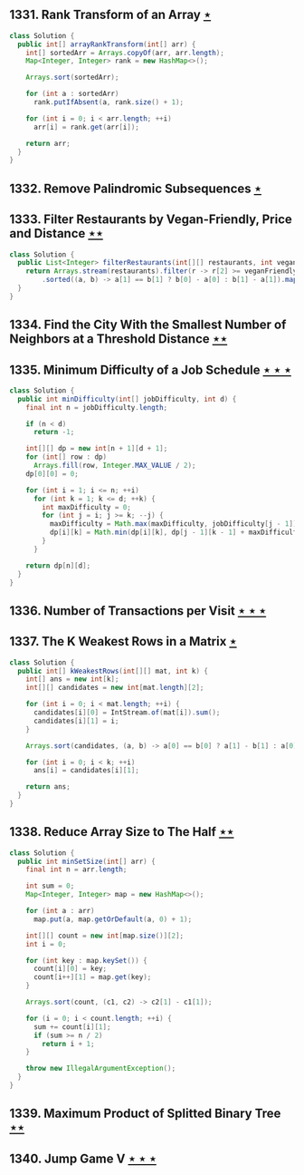 ## 1331. Rank Transform of an Array [$\star$](https://leetcode.com/problems/rank-transform-of-an-array)

```java
class Solution {
  public int[] arrayRankTransform(int[] arr) {
    int[] sortedArr = Arrays.copyOf(arr, arr.length);
    Map<Integer, Integer> rank = new HashMap<>();

    Arrays.sort(sortedArr);

    for (int a : sortedArr)
      rank.putIfAbsent(a, rank.size() + 1);

    for (int i = 0; i < arr.length; ++i)
      arr[i] = rank.get(arr[i]);

    return arr;
  }
}
```

## 1332. Remove Palindromic Subsequences [$\star$](https://leetcode.com/problems/remove-palindromic-subsequences)

## 1333. Filter Restaurants by Vegan-Friendly, Price and Distance [$\star\star$](https://leetcode.com/problems/filter-restaurants-by-vegan-friendly-price-and-distance)

```java
class Solution {
  public List<Integer> filterRestaurants(int[][] restaurants, int veganFriendly, int maxPrice, int maxDistance) {
    return Arrays.stream(restaurants).filter(r -> r[2] >= veganFriendly && r[3] <= maxPrice && r[4] <= maxDistance)
        .sorted((a, b) -> a[1] == b[1] ? b[0] - a[0] : b[1] - a[1]).map(i -> i[0]).collect(Collectors.toList());
  }
}
```

## 1334. Find the City With the Smallest Number of Neighbors at a Threshold Distance [$\star\star$](https://leetcode.com/problems/find-the-city-with-the-smallest-number-of-neighbors-at-a-threshold-distance)

## 1335. Minimum Difficulty of a Job Schedule [$\star\star\star$](https://leetcode.com/problems/minimum-difficulty-of-a-job-schedule)

```java
class Solution {
  public int minDifficulty(int[] jobDifficulty, int d) {
    final int n = jobDifficulty.length;

    if (n < d)
      return -1;

    int[][] dp = new int[n + 1][d + 1];
    for (int[] row : dp)
      Arrays.fill(row, Integer.MAX_VALUE / 2);
    dp[0][0] = 0;

    for (int i = 1; i <= n; ++i)
      for (int k = 1; k <= d; ++k) {
        int maxDifficulty = 0;
        for (int j = i; j >= k; --j) {
          maxDifficulty = Math.max(maxDifficulty, jobDifficulty[j - 1]);
          dp[i][k] = Math.min(dp[i][k], dp[j - 1][k - 1] + maxDifficulty);
        }
      }

    return dp[n][d];
  }
}
```

## 1336. Number of Transactions per Visit [$\star\star\star$](https://leetcode.com/problems/number-of-transactions-per-visit)

## 1337. The K Weakest Rows in a Matrix [$\star$](https://leetcode.com/problems/the-k-weakest-rows-in-a-matrix)

```java
class Solution {
  public int[] kWeakestRows(int[][] mat, int k) {
    int[] ans = new int[k];
    int[][] candidates = new int[mat.length][2];

    for (int i = 0; i < mat.length; ++i) {
      candidates[i][0] = IntStream.of(mat[i]).sum();
      candidates[i][1] = i;
    }

    Arrays.sort(candidates, (a, b) -> a[0] == b[0] ? a[1] - b[1] : a[0] - b[0]);

    for (int i = 0; i < k; ++i)
      ans[i] = candidates[i][1];

    return ans;
  }
}
```

## 1338. Reduce Array Size to The Half [$\star\star$](https://leetcode.com/problems/reduce-array-size-to-the-half)

```java
class Solution {
  public int minSetSize(int[] arr) {
    final int n = arr.length;

    int sum = 0;
    Map<Integer, Integer> map = new HashMap<>();

    for (int a : arr)
      map.put(a, map.getOrDefault(a, 0) + 1);

    int[][] count = new int[map.size()][2];
    int i = 0;

    for (int key : map.keySet()) {
      count[i][0] = key;
      count[i++][1] = map.get(key);
    }

    Arrays.sort(count, (c1, c2) -> c2[1] - c1[1]);

    for (i = 0; i < count.length; ++i) {
      sum += count[i][1];
      if (sum >= n / 2)
        return i + 1;
    }

    throw new IllegalArgumentException();
  }
}
```

## 1339. Maximum Product of Splitted Binary Tree [$\star\star$](https://leetcode.com/problems/maximum-product-of-splitted-binary-tree)

## 1340. Jump Game V [$\star\star\star$](https://leetcode.com/problems/jump-game-v)

